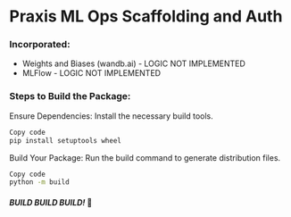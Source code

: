 # Praxis ML Ops Scaffolding and Auth

### Incorporated:
   - Weights and Biases (wandb.ai) - LOGIC NOT IMPLEMENTED
   - MLFlow - LOGIC NOT IMPLEMENTED

### Steps to Build the Package:
Ensure Dependencies: Install the necessary build tools.

```bash
Copy code
pip install setuptools wheel
```
Build Your Package:
Run the build command to generate distribution files.
```bash
Copy code
python -m build
```

#### ***BUILD BUILD BUILD!*** 🚀
